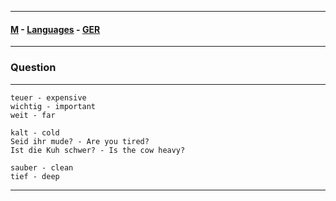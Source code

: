 
---

#### [M](https://github.com/ttltrk/TTT/blob/master/menu.md) - [Languages](https://github.com/ttltrk/TTT/blob/master/LAN/LAN.md) - [GER](https://github.com/ttltrk/TTT/blob/master/LAN/GER/GER.md)

---

### Question

---

```
teuer - expensive
wichtig - important
weit - far

kalt - cold
Seid ihr mude? - Are you tired?
Ist die Kuh schwer? - Is the cow heavy?

sauber - clean
tief - deep
```

---
